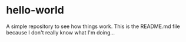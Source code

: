 # hello-world
A simple repository to see how things work.
This is the README.md file because I don't really know what I'm doing...

